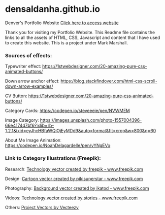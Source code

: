 # densaldanha.github.io
Denver's Portfolio Website  <a href='https://www.densaldanha.github.io'> Click here to access website</a>

Thank you for visiting my Portfolio Website.
This Readme file contains the links to all the assets of HTML, CSS, Javascript and content that I have used to create this website. This is a project under Mark Marshall.

<h3>Sources of effects:</h3>

Typewriter effect: https://1stwebdesigner.com/20-amazing-pure-css-animated-buttons/

Down arrow anchor effect: https://blog.stackfindover.com/html-css-scroll-down-arrow-examples/

CV Button: https://1stwebdesigner.com/20-amazing-pure-css-animated-buttons/

Category Cards: https://codepen.io/steveeeie/pen/NVWMEM

Image Category: https://images.unsplash.com/photo-1557004396-66e4174d7bf6?ixlib=rb-1.2.1&ixid=eyJhcHBfaWQiOjEyMDd9&auto=format&fit=crop&w=800&q=60

About Me Image Animation: https://codepen.io/NoahDelagardelle/pen/vYNgEVo

<h3>Link to Category Illustrations (Freepik):</h3>

Research: <a href='https://www.freepik.com/vectors/technology'>Technology vector created by freepik - www.freepik.com</a>

Design: <a href='https://www.freepik.com/vectors/cartoon'>Cartoon vector created by pikisuperstar - www.freepik.com</a>

Photography: <a href='https://www.freepik.com/vectors/background'>Background vector created by ikatod - www.freepik.com</a>

Videos: <a href='https://www.freepik.com/vectors/technology'>Technology vector created by stories - www.freepik.com</a>

Others: <a href="https://www.vecteezy.com/free-vector/project">Project Vectors by Vecteezy</a>

